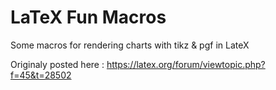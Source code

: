 # LaTeX Fun Macros

Some macros for rendering charts with tikz & pgf in LateX

Originaly posted here : https://latex.org/forum/viewtopic.php?f=45&t=28502
